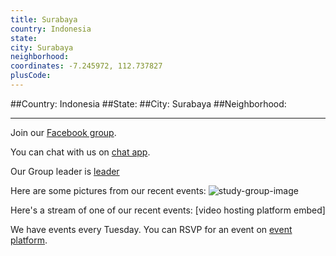 ```yaml
---
title: Surabaya
country: Indonesia
state: 
city: Surabaya
neighborhood: 
coordinates: -7.245972, 112.737827
plusCode:
---
```


##Country: Indonesia
##State: 
##City: Surabaya
##Neighborhood: 
*****
Join our [Facebook group](https://www.facebook.com/groups/free.code.camp.surabaya.new).

You can chat with us on [chat app]().

Our Group leader is [leader]()

Here are some pictures from our recent events:
![study-group-image]()

Here's a stream of one of our recent events:
[video hosting platform embed]

We have events every Tuesday. You can RSVP for an event on [event platform]().
